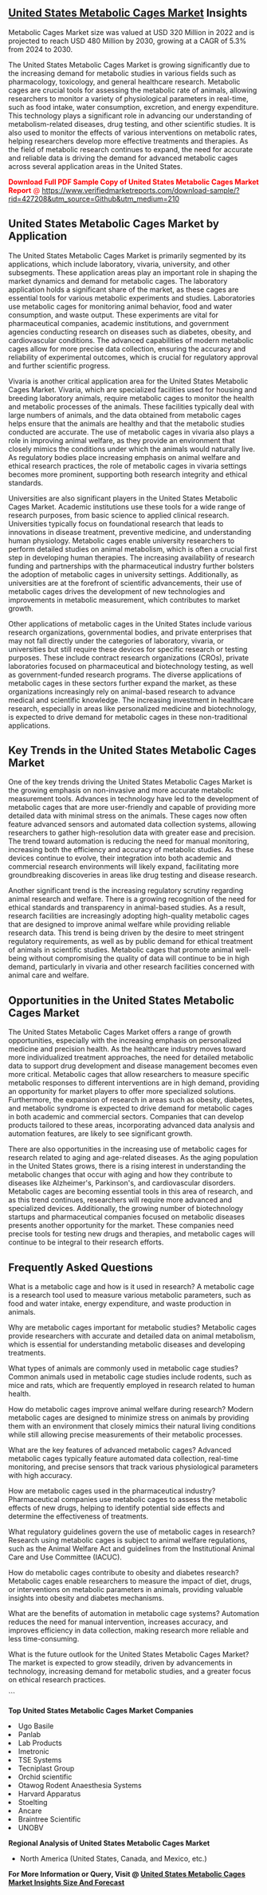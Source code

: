 <h2><a href="https://www.verifiedmarketreports.com/download-sample/?rid=427208&amp;utm_source=Github&amp;utm_medium=210" target="_blank">United States Metabolic Cages Market</a> Insights</h2><p>Metabolic Cages Market size was valued at USD 320 Million in 2022 and is projected to reach USD 480 Million by 2030, growing at a CAGR of 5.3% from 2024 to 2030.</p><p><p>The United States Metabolic Cages Market is growing significantly due to the increasing demand for metabolic studies in various fields such as pharmacology, toxicology, and general healthcare research. Metabolic cages are crucial tools for assessing the metabolic rate of animals, allowing researchers to monitor a variety of physiological parameters in real-time, such as food intake, water consumption, excretion, and energy expenditure. This technology plays a significant role in advancing our understanding of metabolism-related diseases, drug testing, and other scientific studies. It is also used to monitor the effects of various interventions on metabolic rates, helping researchers develop more effective treatments and therapies. As the field of metabolic research continues to expand, the need for accurate and reliable data is driving the demand for advanced metabolic cages across several application areas in the United States.<p><span class=""><span style="color: #ff0000;"><strong>Download Full PDF Sample Copy of United States Metabolic Cages Market Report</strong> @ </span><a href="https://www.verifiedmarketreports.com/download-sample/?rid=427208&amp;utm_source=Github&amp;utm_medium=210" target="_blank">https://www.verifiedmarketreports.com/download-sample/?rid=427208&amp;utm_source=Github&amp;utm_medium=210</a></span></p></p><h2>United States Metabolic Cages Market by Application</h2><p>The United States Metabolic Cages Market is primarily segmented by its applications, which include laboratory, vivaria, university, and other subsegments. These application areas play an important role in shaping the market dynamics and demand for metabolic cages. The laboratory application holds a significant share of the market, as these cages are essential tools for various metabolic experiments and studies. Laboratories use metabolic cages for monitoring animal behavior, food and water consumption, and waste output. These experiments are vital for pharmaceutical companies, academic institutions, and government agencies conducting research on diseases such as diabetes, obesity, and cardiovascular conditions. The advanced capabilities of modern metabolic cages allow for more precise data collection, ensuring the accuracy and reliability of experimental outcomes, which is crucial for regulatory approval and further scientific progress.<p>Vivaria is another critical application area for the United States Metabolic Cages Market. Vivaria, which are specialized facilities used for housing and breeding laboratory animals, require metabolic cages to monitor the health and metabolic processes of the animals. These facilities typically deal with large numbers of animals, and the data obtained from metabolic cages helps ensure that the animals are healthy and that the metabolic studies conducted are accurate. The use of metabolic cages in vivaria also plays a role in improving animal welfare, as they provide an environment that closely mimics the conditions under which the animals would naturally live. As regulatory bodies place increasing emphasis on animal welfare and ethical research practices, the role of metabolic cages in vivaria settings becomes more prominent, supporting both research integrity and ethical standards.<p>Universities are also significant players in the United States Metabolic Cages Market. Academic institutions use these tools for a wide range of research purposes, from basic science to applied clinical research. Universities typically focus on foundational research that leads to innovations in disease treatment, preventive medicine, and understanding human physiology. Metabolic cages enable university researchers to perform detailed studies on animal metabolism, which is often a crucial first step in developing human therapies. The increasing availability of research funding and partnerships with the pharmaceutical industry further bolsters the adoption of metabolic cages in university settings. Additionally, as universities are at the forefront of scientific advancements, their use of metabolic cages drives the development of new technologies and improvements in metabolic measurement, which contributes to market growth.<p>Other applications of metabolic cages in the United States include various research organizations, governmental bodies, and private enterprises that may not fall directly under the categories of laboratory, vivaria, or universities but still require these devices for specific research or testing purposes. These include contract research organizations (CROs), private laboratories focused on pharmaceutical and biotechnology testing, as well as government-funded research programs. The diverse applications of metabolic cages in these sectors further expand the market, as these organizations increasingly rely on animal-based research to advance medical and scientific knowledge. The increasing investment in healthcare research, especially in areas like personalized medicine and biotechnology, is expected to drive demand for metabolic cages in these non-traditional applications.<h2>Key Trends in the United States Metabolic Cages Market</h2><p>One of the key trends driving the United States Metabolic Cages Market is the growing emphasis on non-invasive and more accurate metabolic measurement tools. Advances in technology have led to the development of metabolic cages that are more user-friendly and capable of providing more detailed data with minimal stress on the animals. These cages now often feature advanced sensors and automated data collection systems, allowing researchers to gather high-resolution data with greater ease and precision. The trend toward automation is reducing the need for manual monitoring, increasing both the efficiency and accuracy of metabolic studies. As these devices continue to evolve, their integration into both academic and commercial research environments will likely expand, facilitating more groundbreaking discoveries in areas like drug testing and disease research.<p>Another significant trend is the increasing regulatory scrutiny regarding animal research and welfare. There is a growing recognition of the need for ethical standards and transparency in animal-based studies. As a result, research facilities are increasingly adopting high-quality metabolic cages that are designed to improve animal welfare while providing reliable research data. This trend is being driven by the desire to meet stringent regulatory requirements, as well as by public demand for ethical treatment of animals in scientific studies. Metabolic cages that promote animal well-being without compromising the quality of data will continue to be in high demand, particularly in vivaria and other research facilities concerned with animal care and welfare.<h2>Opportunities in the United States Metabolic Cages Market</h2><p>The United States Metabolic Cages Market offers a range of growth opportunities, especially with the increasing emphasis on personalized medicine and precision health. As the healthcare industry moves toward more individualized treatment approaches, the need for detailed metabolic data to support drug development and disease management becomes even more critical. Metabolic cages that allow researchers to measure specific metabolic responses to different interventions are in high demand, providing an opportunity for market players to offer more specialized solutions. Furthermore, the expansion of research in areas such as obesity, diabetes, and metabolic syndrome is expected to drive demand for metabolic cages in both academic and commercial sectors. Companies that can develop products tailored to these areas, incorporating advanced data analysis and automation features, are likely to see significant growth.<p>There are also opportunities in the increasing use of metabolic cages for research related to aging and age-related diseases. As the aging population in the United States grows, there is a rising interest in understanding the metabolic changes that occur with aging and how they contribute to diseases like Alzheimer's, Parkinson's, and cardiovascular disorders. Metabolic cages are becoming essential tools in this area of research, and as this trend continues, researchers will require more advanced and specialized devices. Additionally, the growing number of biotechnology startups and pharmaceutical companies focused on metabolic diseases presents another opportunity for the market. These companies need precise tools for testing new drugs and therapies, and metabolic cages will continue to be integral to their research efforts.<h2>Frequently Asked Questions</h2><p>What is a metabolic cage and how is it used in research? A metabolic cage is a research tool used to measure various metabolic parameters, such as food and water intake, energy expenditure, and waste production in animals.</p><p>Why are metabolic cages important for metabolic studies? Metabolic cages provide researchers with accurate and detailed data on animal metabolism, which is essential for understanding metabolic diseases and developing treatments.</p><p>What types of animals are commonly used in metabolic cage studies? Common animals used in metabolic cage studies include rodents, such as mice and rats, which are frequently employed in research related to human health.</p><p>How do metabolic cages improve animal welfare during research? Modern metabolic cages are designed to minimize stress on animals by providing them with an environment that closely mimics their natural living conditions while still allowing precise measurements of their metabolic processes.</p><p>What are the key features of advanced metabolic cages? Advanced metabolic cages typically feature automated data collection, real-time monitoring, and precise sensors that track various physiological parameters with high accuracy.</p><p>How are metabolic cages used in the pharmaceutical industry? Pharmaceutical companies use metabolic cages to assess the metabolic effects of new drugs, helping to identify potential side effects and determine the effectiveness of treatments.</p><p>What regulatory guidelines govern the use of metabolic cages in research? Research using metabolic cages is subject to animal welfare regulations, such as the Animal Welfare Act and guidelines from the Institutional Animal Care and Use Committee (IACUC).</p><p>How do metabolic cages contribute to obesity and diabetes research? Metabolic cages enable researchers to measure the impact of diet, drugs, or interventions on metabolic parameters in animals, providing valuable insights into obesity and diabetes mechanisms.</p><p>What are the benefits of automation in metabolic cage systems? Automation reduces the need for manual intervention, increases accuracy, and improves efficiency in data collection, making research more reliable and less time-consuming.</p><p>What is the future outlook for the United States Metabolic Cages Market? The market is expected to grow steadily, driven by advancements in technology, increasing demand for metabolic studies, and a greater focus on ethical research practices.</p>```</p><p><strong>Top United States Metabolic Cages Market Companies</strong></p><div data-test-id=""><p><li>Ugo Basile</li><li> Panlab</li><li> Lab Products</li><li> Imetronic</li><li> TSE Systems</li><li> Tecniplast Group</li><li> Orchid scientific</li><li> Otawog Rodent Anaesthesia Systems</li><li> Harvard Apparatus</li><li> Stoelting</li><li> Ancare</li><li> Braintree Scientific</li><li> UNOBV</li></p><div><strong>Regional Analysis of&nbsp;United States Metabolic Cages Market</strong></div><ul><li dir="ltr"><p dir="ltr">North America&nbsp;(United States, Canada, and Mexico, etc.)</p></li></ul><p><strong>For More Information or Query, Visit @&nbsp;</strong><strong><a href="https://www.verifiedmarketreports.com/product/metabolic-cages-market/?utm_source=Github&amp;utm_medium=210" target="_blank">United States Metabolic Cages Market Insights Size And Forecast</a></strong></p></div>
